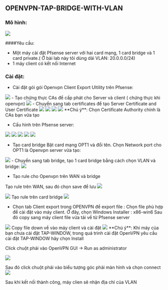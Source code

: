 ## OPENVPN-TAP-BRIDGE-WITH-VLAN

### Mô hình:

<img src= "http://i.imgur.com/mfAEqmS.png"> 

####Yêu cầu:
-	Một máy cài đặt Pfsense server với hai card mạng, 1 card bridge và 1 card private.( Ở bài lab này tôi dùng dải VLAN: 20.0.0.0/24)
-	1 máy client có kết nối Internet

### Cài đặt:
- Cài đặt gói  gói Openvpn Client Export Ultility trên Pfsense:

<img src= "http://i.imgur.com/SF9OL5K.png">
- Tạo chứng thực CAs để cấp phát cho Server và client ( chứng thực khi openvpn)

<img src= "http://i.imgur.com/aYZySca.png">
- Chuyển sang tab certificates để tạo Server Certificate and User Certificate

<img src= "http://i.imgur.com/1p8ddzX.png"> 
<img src= "http://i.imgur.com/T1872Zc.png"> 
<img src= "http://i.imgur.com/ao9ATCD.png"> 
<img src= "http://i.imgur.com/k8I0WEt.png">
**Chú ý**: Chọn Certificate Authority chính là CAs bạn vừa tạo

- Cấu hình trên Pfsense server:

<img src= "http://i.imgur.com/zs9bGh3.png"> 
<img src= "http://i.imgur.com/PbYg5JG.png"> 
<img src= "http://i.imgur.com/8ffekwf.png"> 
<img src= "http://i.imgur.com/JwdgqcP.png"> 
<img src= "http://i.imgur.com/Lt3PLae.png"> 

- Tạo card bridge
Bật card mạng OPT1 và đổi tên. Chọn Network port cho OPT1 là Openvpn server vừa tạo:

<img src= "http://i.imgur.com/G0dK40h.png"> 
- Chuyển sang tab bridge, tạo 1 card bridge bằng cách chọn VLAN và bridge:

<img src= "http://i.imgur.com/pGY7QJh.png">

- Tạo rule cho Openvpn trên WAN và bridge

Tạo  rule trên WAN, sau đó chọn save để lưu
<img src= "http://i.imgur.com/fVjIN9X.png">

<img src= "http://i.imgur.com/sQ7iqwV.png">
Tạo rule trên card bridge
<img src="http://i.imgur.com/6Mr8uOI.png">

- Chọn tab Client export trong OPENVPN để export file :
Chọn file phù hợp để cài đặt vào máy client. Ở đây, chọn Windows Installer : x86-win6 Sau đó copy sang máy client file vừa tải về từ Pfsense server
<img src= "http://i.imgur.com/F95wSP5.png">
Copy file down về vào máy client và cài đặt
<img src= "http://i.imgur.com/E0l7DSO.png">
**Chú ý**: Khi máy của bạn chưa cài đặt TAP-WINDOW, trong quá trình cài đặt OpenVPN yêu cầu cài đặt TAP-WINDOW hãy chọn Install

Click chuột phải vào OpenVPN GUI -> Run as administrator

<img src= "http://i.imgur.com/g627kES.png"> 

Sau đó click chuột phải vào biểu tượng góc phải màn hình và chọn connect
<img src= "http://i.imgur.com/Gi0ENL2.png"> 

Sau khi kết nối thành công, máy clien sẽ nhận địa chỉ của VLAN


